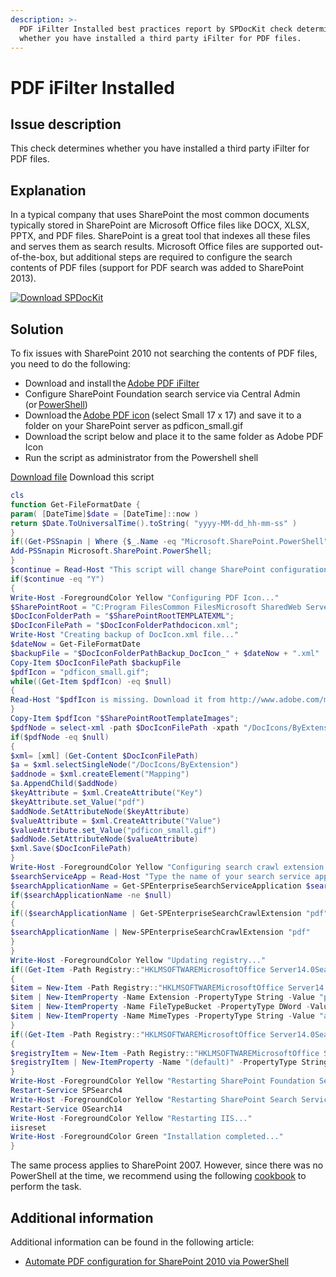 ```yaml
---
description: >-
  PDF iFilter Installed best practices report by SPDocKit check determines
  whether you have installed a third party iFilter for PDF files.
---
```


# PDF iFilter Installed

## Issue description

This check determines whether you have installed a third party iFilter for PDF files.

## Explanation

In a typical company that uses SharePoint the most common documents typically stored in SharePoint are Microsoft Office files like DOCX, XLSX, PPTX, and PDF files. SharePoint is a great tool that indexes all these files and serves them as search results. Microsoft Office files are supported out-of-the-box, but additional steps are required to configure the search contents of PDF files (support for PDF search was added to SharePoint 2013).

[![Download SPDocKit](/img/spdockit-download.png)](http://bit.ly/2US0Zna)

## Solution

To fix issues with SharePoint 2010 not searching the contents of PDF files, you need to do the following:

* Download and install the [Adobe PDF iFilter](https://community.adobe.com/t5/acrobat-discussions/current-official-download-link-for-adobe-pdf-ifilter-11-for-64-bit-platforms/m-p/11988379)
* Configure SharePoint Foundation search service via Central Admin (or [PowerShell](http://blog.falchionconsulting.com/index.php/2010/04/starting-the-sharepoint-2010-foundation-search-service-using-powershell/))
* Download the [Adobe PDF icon](http://www.adobe.com/misc/linking.html) (select Small 17 x 17) and save it to a folder on your SharePoint server as pdficon\_small.gif
* Download the script below and place it to the same folder as Adobe PDF Icon
* Run the script as administrator from the Powershell shell

[Download file](/img/configure-ifilter-sharepoint.zip)
Download this script


```powershell
cls
function Get-FileFormatDate {
param( [DateTime]$date = [DateTime]::now )
return $Date.ToUniversalTime().toString( "yyyy-MM-dd_hh-mm-ss" )
}
if((Get-PSSnapin | Where {$_.Name -eq "Microsoft.SharePoint.PowerShell"}) -eq $null) {
Add-PSSnapin Microsoft.SharePoint.PowerShell;
}
$continue = Read-Host "This script will change SharePoint configuration files, registry and will restart your IIS! Would you like to continue (Y/N)"
if($continue -eq "Y")
{
Write-Host -ForegroundColor Yellow "Configuring PDF Icon..."
$SharePointRoot = "C:Program FilesCommon FilesMicrosoft SharedWeb Server Extensions14";
$DocIconFolderPath = "$SharePointRootTEMPLATEXML";
$DocIconFilePath = "$DocIconFolderPathdocicon.xml";
Write-Host "Creating backup of DocIcon.xml file..."
$dateNow = Get-FileFormatDate
$backupFile = "$DocIconFolderPathBackup_DocIcon_" + $dateNow + ".xml"
Copy-Item $DocIconFilePath $backupFile
$pdfIcon = "pdficon_small.gif";
while((Get-Item $pdfIcon) -eq $null)
{
Read-Host "$pdfIcon is missing. Download it from http://www.adobe.com/misc/linking.html and place it to this folder. Press any key to continue...";
}
Copy-Item $pdfIcon "$SharePointRootTemplateImages";
$pdfNode = select-xml -path $DocIconFilePath -xpath "/DocIcons/ByExtension/Mapping[@Key='pdf']" | select-object -expandProperty Node
if($pdfNode -eq $null)
{
$xml= [xml] (Get-Content $DocIconFilePath)
$a = $xml.selectSingleNode("/DocIcons/ByExtension")
$addnode = $xml.createElement("Mapping")
$a.AppendChild($addNode)
$keyAttribute = $xml.CreateAttribute("Key")
$keyAttribute.set_Value("pdf")
$addNode.SetAttributeNode($keyAttribute)
$valueAttribute = $xml.CreateAttribute("Value")
$valueAttribute.set_Value("pdficon_small.gif")
$addNode.SetAttributeNode($valueAttribute)
$xml.Save($DocIconFilePath)
}
Write-Host -ForegroundColor Yellow "Configuring search crawl extension..."
$searchServiceApp = Read-Host "Type the name of your search service application (e.g. Search Service Application)"
$searchApplicationName = Get-SPEnterpriseSearchServiceApplication $searchServiceApp
if($searchApplicationName -ne $null)
{
if(($searchApplicationName | Get-SPEnterpriseSearchCrawlExtension "pdf") -eq $null)
{
$searchApplicationName | New-SPEnterpriseSearchCrawlExtension "pdf"
}
}
Write-Host -ForegroundColor Yellow "Updating registry..."
if((Get-Item -Path Registry::"HKLMSOFTWAREMicrosoftOffice Server14.0SearchSetupFilters.pdf") -eq $null)
{
$item = New-Item -Path Registry::"HKLMSOFTWAREMicrosoftOffice Server14.0SearchSetupFilters.pdf"
$item | New-ItemProperty -Name Extension -PropertyType String -Value "pdf"
$item | New-ItemProperty -Name FileTypeBucket -PropertyType DWord -Value 1
$item | New-ItemProperty -Name MimeTypes -PropertyType String -Value "application/pdf"
}
if((Get-Item -Path Registry::"HKLMSOFTWAREMicrosoftOffice Server14.0SearchSetupContentIndexCommonFiltersExtension.pdf") -eq $null)
{
$registryItem = New-Item -Path Registry::"HKLMSOFTWAREMicrosoftOffice Server14.0SearchSetupContentIndexCommonFiltersExtension.pdf";
$registryItem | New-ItemProperty -Name "(default)" -PropertyType String -Value "{E8978DA6-047F-4E3D-9C78-CDBE46041603}"
}
Write-Host -ForegroundColor Yellow "Restarting SharePoint Foundation Search Service..."
Restart-Service SPSearch4
Write-Host -ForegroundColor Yellow "Restarting SharePoint Search Service..."
Restart-Service OSearch14
Write-Host -ForegroundColor Yellow "Restarting IIS..."
iisreset
Write-Host -ForegroundColor Green "Installation completed..."
}
```

The same process applies to SharePoint 2007. However, since there was no PowerShell at the time, we recommend using the following [cookbook](http://www.adobe.com/special/acrobat/configuring\_pdf\_ifilter\_for\_ms\_sharepoint\_2007.pdf) to perform the task.

## Additional information

Additional information can be found in the following article:

* [Automate PDF configuration for SharePoint 2010 via PowerShell](http://www.sharepointusecases.com/2011/02/automate-pdf-configuration-for-sharepoint-2010-via-powershell/)

